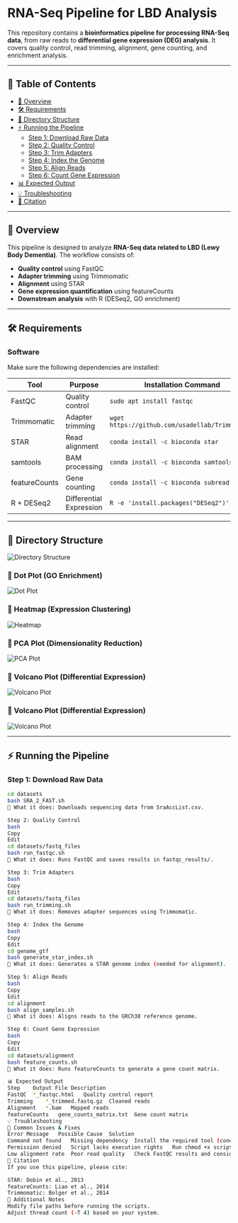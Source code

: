 # RNA-Seq Pipeline for LBD Analysis

This repository contains a **bioinformatics pipeline for processing RNA-Seq data**, from raw reads to **differential gene expression (DEG) analysis**. It covers quality control, read trimming, alignment, gene counting, and enrichment analysis.

---

## 📌 Table of Contents
- [📜 Overview](#-overview)
- [🛠 Requirements](#-requirements)
- [📂 Directory Structure](#-directory-structure)
- [⚡ Running the Pipeline](#-running-the-pipeline)
  - [Step 1: Download Raw Data](#step-1-download-raw-data)
  - [Step 2: Quality Control](#step-2-quality-control)
  - [Step 3: Trim Adapters](#step-3-trim-adapters)
  - [Step 4: Index the Genome](#step-4-index-the-genome)
  - [Step 5: Align Reads](#step-5-align-reads)
  - [Step 6: Count Gene Expression](#step-6-count-gene-expression)
- [📊 Expected Output](#-expected-output)
- [💡 Troubleshooting](#-troubleshooting)
- [📜 Citation](#-citation)

---

## 📜 Overview
This pipeline is designed to analyze **RNA-Seq data related to LBD (Lewy Body Dementia)**. The workflow consists of:
- **Quality control** using FastQC
- **Adapter trimming** using Trimmomatic
- **Alignment** using STAR
- **Gene expression quantification** using featureCounts
- **Downstream analysis** with R (DESeq2, GO enrichment)

---

## 🛠 Requirements
### **Software**
Make sure the following dependencies are installed:

| Tool         | Purpose                  | Installation Command |
|-------------|--------------------------|----------------------|
| FastQC      | Quality control           | `sudo apt install fastqc` |
| Trimmomatic | Adapter trimming          | `wget https://github.com/usadellab/Trimmomatic` |
| STAR        | Read alignment            | `conda install -c bioconda star` |
| samtools    | BAM processing            | `conda install -c bioconda samtools` |
| featureCounts | Gene counting           | `conda install -c bioconda subread` |
| R + DESeq2  | Differential Expression   | `R -e 'install.packages("DESeq2")'` |

---

## 📂 Directory Structure
![Directory Structure](https://github.com/Djinho/rna-seqLDB/blob/main/directory_structure.png)


### 🔹 Dot Plot (GO Enrichment)
![Dot Plot](https://raw.githubusercontent.com/Djinho/rna-seqLDB/main/plots/GO_Dot_Plot.png)

### 🔹 Heatmap (Expression Clustering)
![Heatmap](https://raw.githubusercontent.com/Djinho/rna-seqLDB/main/plots/Heatmap_DEGs.png)

### 🔹 PCA Plot (Dimensionality Reduction)
![PCA Plot](https://raw.githubusercontent.com/Djinho/rna-seqLDB/main/plots/PCA_Plot.png)

### 🔹 Volcano Plot (Differential Expression)
![Volcano Plot](https://raw.githubusercontent.com/Djinho/rna-seqLDB/main/plots/Volcano_Plot.png)

### 🔹 Volcano Plot (Differential Expression)
![Volcano Plot](https://raw.githubusercontent.com/Djinho/rna-seqLDB/main/plots/Volcano_Plot.png)


---

## ⚡ Running the Pipeline

### **Step 1: Download Raw Data**
```bash
cd datasets
bash SRA_2_FAST.sh
📝 What it does: Downloads sequencing data from SraAccList.csv.

Step 2: Quality Control
bash
Copy
Edit
cd datasets/fastq_files
bash run_fastqc.sh
📝 What it does: Runs FastQC and saves results in fastqc_results/.

Step 3: Trim Adapters
bash
Copy
Edit
cd datasets/fastq_files
bash run_trimming.sh
📝 What it does: Removes adapter sequences using Trimmomatic.

Step 4: Index the Genome
bash
Copy
Edit
cd genome_gtf
bash generate_star_index.sh
📝 What it does: Generates a STAR genome index (needed for alignment).

Step 5: Align Reads
bash
Copy
Edit
cd alignment
bash align_samples.sh
📝 What it does: Aligns reads to the GRCh38 reference genome.

Step 6: Count Gene Expression
bash
Copy
Edit
cd datasets/alignment
bash feature_counts.sh
📝 What it does: Runs featureCounts to generate a gene count matrix.

📊 Expected Output
Step	Output File	Description
FastQC	*_fastqc.html	Quality control report
Trimming	*_trimmed.fastq.gz	Cleaned reads
Alignment	*.bam	Mapped reads
featureCounts	gene_counts_matrix.txt	Gene count matrix
💡 Troubleshooting
🔹 Common Issues & Fixes
Error Message	Possible Cause	Solution
Command not found	Missing dependency	Install the required tool (conda install ...)
Permission denied	Script lacks execution rights	Run chmod +x script.sh
Low alignment rate	Poor read quality	Check FastQC results and consider re-trimming
📜 Citation
If you use this pipeline, please cite:

STAR: Dobin et al., 2013
featureCounts: Liao et al., 2014
Trimmomatic: Bolger et al., 2014
📌 Additional Notes
Modify file paths before running the scripts.
Adjust thread count (-T 4) based on your system.




